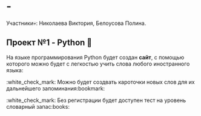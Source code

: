 # -
Участники:skull:: Николаева Виктория, Белоусова Полина.

## Проект №1 - Python :snake:
На языке программирования Python будет создан **сайт**, с помощью которого можно будет с легкостью учить слова любого иностранного языка:
<p>:white_check_mark: Можно будет создвать кароточки новых слов для их дальнейшего запоминания:bookmark:</p>
<p>:white_check_mark: Без регистрации будет доступен тест на уровень словарный запас:books:</p>
